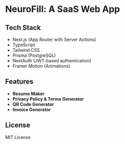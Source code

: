 # NeuroFill: A SaaS Web App

## Tech Stack
- Next.js (App Router with Server Actions)
- TypeScript
- Tailwind CSS
- Prisma (PostgreSQL)
- NextAuth (JWT-based authentication)
- Framer Motion (Animations)

## Features
- **Resume Maker**
- **Privacy Policy & Terms Generator**
- **QR Code Generator**
- **Invoice Generator**


## License
MIT License